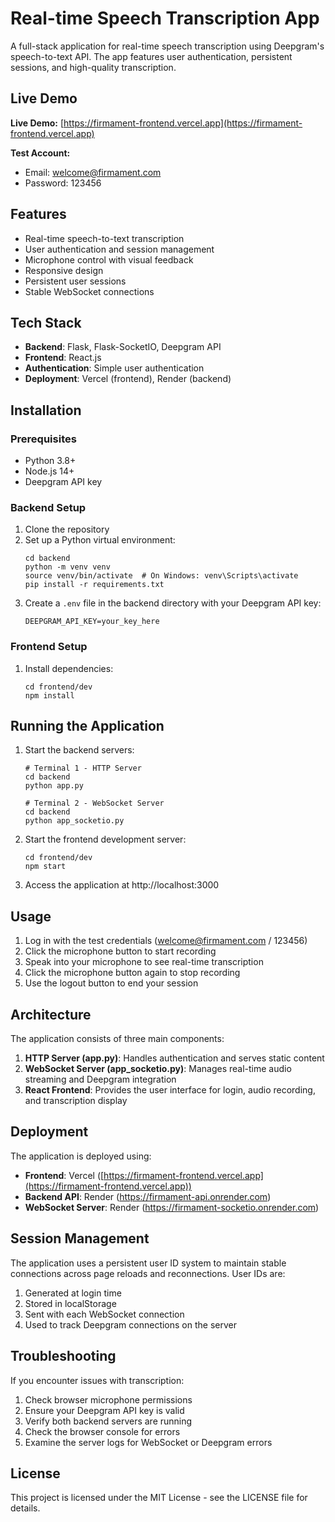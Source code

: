 # Real-time Speech Transcription App

A full-stack application for real-time speech transcription using Deepgram's speech-to-text API. The app features user authentication, persistent sessions, and high-quality transcription.

## Live Demo

**Live Demo:** [https://firmament-frontend.vercel.app](https://firmament-frontend.vercel.app)

**Test Account:**
- Email: welcome@firmament.com
- Password: 123456

## Features

- Real-time speech-to-text transcription
- User authentication and session management
- Microphone control with visual feedback
- Responsive design
- Persistent user sessions
- Stable WebSocket connections

## Tech Stack

- **Backend**: Flask, Flask-SocketIO, Deepgram API
- **Frontend**: React.js
- **Authentication**: Simple user authentication
- **Deployment**: Vercel (frontend), Render (backend)

## Installation

### Prerequisites

- Python 3.8+
- Node.js 14+
- Deepgram API key

### Backend Setup

1. Clone the repository
2. Set up a Python virtual environment:
   ```
   cd backend
   python -m venv venv
   source venv/bin/activate  # On Windows: venv\Scripts\activate
   pip install -r requirements.txt
   ```
3. Create a `.env` file in the backend directory with your Deepgram API key:
   ```
   DEEPGRAM_API_KEY=your_key_here
   ```

### Frontend Setup

1. Install dependencies:
   ```
   cd frontend/dev
   npm install
   ```

## Running the Application

1. Start the backend servers:
   ```
   # Terminal 1 - HTTP Server
   cd backend
   python app.py
   
   # Terminal 2 - WebSocket Server
   cd backend
   python app_socketio.py
   ```

2. Start the frontend development server:
   ```
   cd frontend/dev
   npm start
   ```

3. Access the application at http://localhost:3000

## Usage

1. Log in with the test credentials (welcome@firmament.com / 123456)
2. Click the microphone button to start recording
3. Speak into your microphone to see real-time transcription
4. Click the microphone button again to stop recording
5. Use the logout button to end your session

## Architecture

The application consists of three main components:

1. **HTTP Server (app.py)**: Handles authentication and serves static content
2. **WebSocket Server (app_socketio.py)**: Manages real-time audio streaming and Deepgram integration
3. **React Frontend**: Provides the user interface for login, audio recording, and transcription display

## Deployment

The application is deployed using:
- **Frontend**: Vercel ([https://firmament-frontend.vercel.app](https://firmament-frontend.vercel.app))
- **Backend API**: Render (https://firmament-api.onrender.com)
- **WebSocket Server**: Render (https://firmament-socketio.onrender.com)

## Session Management

The application uses a persistent user ID system to maintain stable connections across page reloads and reconnections. User IDs are:

1. Generated at login time
2. Stored in localStorage
3. Sent with each WebSocket connection
4. Used to track Deepgram connections on the server

## Troubleshooting

If you encounter issues with transcription:

1. Check browser microphone permissions
2. Ensure your Deepgram API key is valid
3. Verify both backend servers are running
4. Check the browser console for errors
5. Examine the server logs for WebSocket or Deepgram errors

## License

This project is licensed under the MIT License - see the LICENSE file for details.
